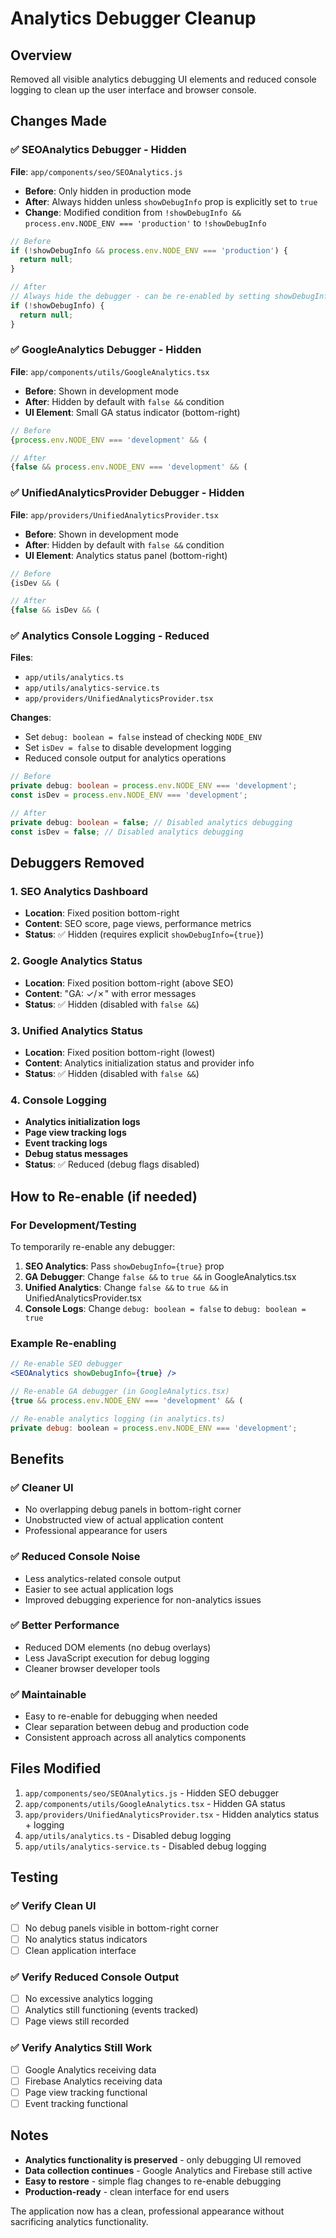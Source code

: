 # Analytics Debugger Cleanup

## Overview
Removed all visible analytics debugging UI elements and reduced console logging to clean up the user interface and browser console.

## Changes Made

### ✅ **SEOAnalytics Debugger - Hidden**
**File**: `app/components/seo/SEOAnalytics.js`
- **Before**: Only hidden in production mode
- **After**: Always hidden unless `showDebugInfo` prop is explicitly set to `true`
- **Change**: Modified condition from `!showDebugInfo && process.env.NODE_ENV === 'production'` to `!showDebugInfo`

```javascript
// Before
if (!showDebugInfo && process.env.NODE_ENV === 'production') {
  return null;
}

// After  
// Always hide the debugger - can be re-enabled by setting showDebugInfo to true
if (!showDebugInfo) {
  return null;
}
```

### ✅ **GoogleAnalytics Debugger - Hidden**
**File**: `app/components/utils/GoogleAnalytics.tsx`
- **Before**: Shown in development mode
- **After**: Hidden by default with `false &&` condition
- **UI Element**: Small GA status indicator (bottom-right)

```typescript
// Before
{process.env.NODE_ENV === 'development' && (

// After
{false && process.env.NODE_ENV === 'development' && (
```

### ✅ **UnifiedAnalyticsProvider Debugger - Hidden**
**File**: `app/providers/UnifiedAnalyticsProvider.tsx`
- **Before**: Shown in development mode
- **After**: Hidden by default with `false &&` condition
- **UI Element**: Analytics status panel (bottom-right)

```typescript
// Before
{isDev && (

// After  
{false && isDev && (
```

### ✅ **Analytics Console Logging - Reduced**
**Files**: 
- `app/utils/analytics.ts`
- `app/utils/analytics-service.ts` 
- `app/providers/UnifiedAnalyticsProvider.tsx`

**Changes**:
- Set `debug: boolean = false` instead of checking `NODE_ENV`
- Set `isDev = false` to disable development logging
- Reduced console output for analytics operations

```typescript
// Before
private debug: boolean = process.env.NODE_ENV === 'development';
const isDev = process.env.NODE_ENV === 'development';

// After
private debug: boolean = false; // Disabled analytics debugging
const isDev = false; // Disabled analytics debugging
```

## Debuggers Removed

### 1. **SEO Analytics Dashboard**
- **Location**: Fixed position bottom-right
- **Content**: SEO score, page views, performance metrics
- **Status**: ✅ Hidden (requires explicit `showDebugInfo={true}`)

### 2. **Google Analytics Status**
- **Location**: Fixed position bottom-right (above SEO)
- **Content**: "GA: ✓/✗" with error messages
- **Status**: ✅ Hidden (disabled with `false &&`)

### 3. **Unified Analytics Status**
- **Location**: Fixed position bottom-right (lowest)
- **Content**: Analytics initialization status and provider info
- **Status**: ✅ Hidden (disabled with `false &&`)

### 4. **Console Logging**
- **Analytics initialization logs**
- **Page view tracking logs**
- **Event tracking logs**
- **Debug status messages**
- **Status**: ✅ Reduced (debug flags disabled)

## How to Re-enable (if needed)

### For Development/Testing
To temporarily re-enable any debugger:

1. **SEO Analytics**: Pass `showDebugInfo={true}` prop
2. **GA Debugger**: Change `false &&` to `true &&` in GoogleAnalytics.tsx
3. **Unified Analytics**: Change `false &&` to `true &&` in UnifiedAnalyticsProvider.tsx
4. **Console Logs**: Change `debug: boolean = false` to `debug: boolean = true`

### Example Re-enabling
```jsx
// Re-enable SEO debugger
<SEOAnalytics showDebugInfo={true} />

// Re-enable GA debugger (in GoogleAnalytics.tsx)
{true && process.env.NODE_ENV === 'development' && (

// Re-enable analytics logging (in analytics.ts)
private debug: boolean = process.env.NODE_ENV === 'development';
```

## Benefits

### ✅ **Cleaner UI**
- No overlapping debug panels in bottom-right corner
- Unobstructed view of actual application content
- Professional appearance for users

### ✅ **Reduced Console Noise**
- Less analytics-related console output
- Easier to see actual application logs
- Improved debugging experience for non-analytics issues

### ✅ **Better Performance**
- Reduced DOM elements (no debug overlays)
- Less JavaScript execution for debug logging
- Cleaner browser developer tools

### ✅ **Maintainable**
- Easy to re-enable for debugging when needed
- Clear separation between debug and production code
- Consistent approach across all analytics components

## Files Modified

1. `app/components/seo/SEOAnalytics.js` - Hidden SEO debugger
2. `app/components/utils/GoogleAnalytics.tsx` - Hidden GA status
3. `app/providers/UnifiedAnalyticsProvider.tsx` - Hidden analytics status + logging
4. `app/utils/analytics.ts` - Disabled debug logging
5. `app/utils/analytics-service.ts` - Disabled debug logging

## Testing

### ✅ **Verify Clean UI**
- [ ] No debug panels visible in bottom-right corner
- [ ] No analytics status indicators
- [ ] Clean application interface

### ✅ **Verify Reduced Console Output**
- [ ] No excessive analytics logging
- [ ] Analytics still functioning (events tracked)
- [ ] Page views still recorded

### ✅ **Verify Analytics Still Work**
- [ ] Google Analytics receiving data
- [ ] Firebase Analytics receiving data  
- [ ] Page view tracking functional
- [ ] Event tracking functional

## Notes

- **Analytics functionality is preserved** - only debugging UI removed
- **Data collection continues** - Google Analytics and Firebase still active
- **Easy to restore** - simple flag changes to re-enable debugging
- **Production-ready** - clean interface for end users

The application now has a clean, professional appearance without sacrificing analytics functionality.

